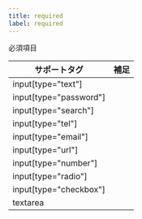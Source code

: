 ```yaml
---
title: required
label: required
---
```


必須項目

| サポートタグ           | 補足 |
|------------------------|------|
| input[type="text"]     |      |
| input[type="password"] |      |
| input[type="search"]   |      |
| input[type="tel"]      |      |
| input[type="email"]    |      |
| input[type="url"]      |      |
| input[type="number"]   |      |
| input[type="radio"]    |      |
| input[type="checkbox"] |      |
| textarea               |      |
